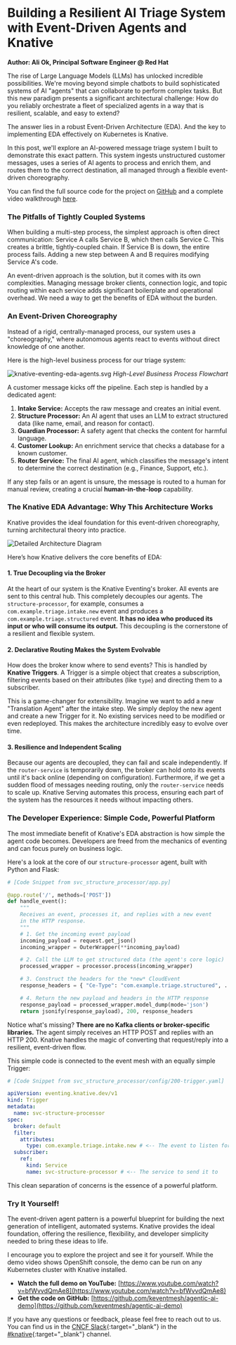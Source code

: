 # Building a Resilient AI Triage System with Event-Driven Agents and Knative

**Author: Ali Ok, Principal Software Engineer @ Red Hat**

The rise of Large Language Models (LLMs) has unlocked incredible possibilities. We're moving beyond simple chatbots to build sophisticated systems of AI "agents" that can collaborate to perform complex tasks. But this new paradigm presents a significant architectural challenge: How do you reliably orchestrate a fleet of specialized agents in a way that is resilient, scalable, and easy to extend?

The answer lies in a robust Event-Driven Architecture (EDA). And the key to implementing EDA effectively on Kubernetes is Knative.

In this post, we'll explore an AI-powered message triage system I built to demonstrate this exact pattern. This system ingests unstructured customer messages, uses a series of AI agents to process and enrich them, and routes them to the correct destination, all managed through a flexible event-driven choreography.

You can find the full source code for the project on [GitHub](https://github.com/keventmesh/agentic-ai-demo) and a complete video walkthrough [here](https://www.youtube.com/watch?v=bfWvvdQmAe8).

### The Pitfalls of Tightly Coupled Systems

When building a multi-step process, the simplest approach is often direct communication: Service A calls Service B, which then calls Service C. This creates a brittle, tightly-coupled chain. If Service B is down, the entire process fails. Adding a new step between A and B requires modifying Service A's code.

An event-driven approach is the solution, but it comes with its own complexities. Managing message broker clients, connection logic, and topic routing within each service adds significant boilerplate and operational overhead. We need a way to get the benefits of EDA without the burden.

### An Event-Driven Choreography

Instead of a rigid, centrally-managed process, our system uses a "choreography," where autonomous agents react to events without direct knowledge of one another.

Here is the high-level business process for our triage system:

![knative-eventing-eda-agents.svg](/blog/articles/images/knative-eventing-eda-agents.svg)
*High-Level Business Process Flowchart*

A customer message kicks off the pipeline. Each step is handled by a dedicated agent:

1.  **Intake Service:** Accepts the raw message and creates an initial event.
2.  **Structure Processor:** An AI agent that uses an LLM to extract structured data (like name, email, and reason for contact).
3.  **Guardian Processor:** A safety agent that checks the content for harmful language.
4.  **Customer Lookup:** An enrichment service that checks a database for a known customer.
5.  **Router Service:** The final AI agent, which classifies the message's intent to determine the correct destination (e.g., Finance, Support, etc.).

If any step fails or an agent is unsure, the message is routed to a human for manual review, creating a crucial **human-in-the-loop** capability.

### The Knative EDA Advantage: Why This Architecture Works

Knative provides the ideal foundation for this event-driven choreography, turning architectural theory into practice.

![Detailed Architecture Diagram](https://raw.githubusercontent.com/keventmesh/agentic-ai-demo/refs/heads/main/ekb.png)

Here’s how Knative delivers the core benefits of EDA:

#### 1. True Decoupling via the Broker

At the heart of our system is the Knative Eventing's broker. All events are sent to this central hub. This completely decouples our agents. The `structure-processor`, for example, consumes a `com.example.triage.intake.new` event and produces a `com.example.triage.structured` event. **It has no idea who produced its input or who will consume its output.** This decoupling is the cornerstone of a resilient and flexible system.

#### 2. Declarative Routing Makes the System Evolvable

How does the broker know where to send events? This is handled by **Knative Triggers**. A Trigger is a simple object that creates a subscription, filtering events based on their attributes (like `type`) and directing them to a subscriber.

This is a game-changer for extensibility. Imagine we want to add a new "Translation Agent" after the intake step. We simply deploy the new agent and create a new Trigger for it. No existing services need to be modified or even redeployed. This makes the architecture incredibly easy to evolve over time.

#### 3. Resilience and Independent Scaling

Because our agents are decoupled, they can fail and scale independently. If the `router-service` is temporarily down, the broker can hold onto its events until it's back online (depending on configuration). Furthermore, if we get a sudden flood of messages needing routing, only the `router-service` needs to scale up. Knative Serving automates this process, ensuring each part of the system has the resources it needs without impacting others.

### The Developer Experience: Simple Code, Powerful Platform

The most immediate benefit of Knative's EDA abstraction is how simple the agent code becomes. Developers are freed from the mechanics of eventing and can focus purely on business logic.

Here's a look at the core of our `structure-processor` agent, built with Python and Flask:

```python
# [Code Snippet from svc_structure_processor/app.py]

@app.route('/', methods=['POST'])
def handle_event():
    """
    Receives an event, processes it, and replies with a new event
    in the HTTP response.
    """
    # 1. Get the incoming event payload
    incoming_payload = request.get_json()
    incoming_wrapper = OuterWrapper(**incoming_payload)

    # 2. Call the LLM to get structured data (the agent's core logic)
    processed_wrapper = processor.process(incoming_wrapper)

    # 3. Construct the headers for the *new* CloudEvent
    response_headers = { "Ce-Type": "com.example.triage.structured", ... }

    # 4. Return the new payload and headers in the HTTP response
    response_payload = processed_wrapper.model_dump(mode='json')
    return jsonify(response_payload), 200, response_headers
```

Notice what's missing? **There are no Kafka clients or broker-specific libraries.** The agent simply receives an HTTP POST and replies with an HTTP 200. Knative handles the magic of converting that request/reply into a resilient, event-driven flow.

This simple code is connected to the event mesh with an equally simple Trigger:

```yaml
# [Code Snippet from svc_structure_processor/config/200-trigger.yaml]

apiVersion: eventing.knative.dev/v1
kind: Trigger
metadata:
  name: svc-structure-processor
spec:
  broker: default
  filter:
    attributes:
      type: com.example.triage.intake.new # <-- The event to listen for
  subscriber:
    ref:
      kind: Service
      name: svc-structure-processor # <-- The service to send it to
```

This clean separation of concerns is the essence of a powerful platform.

### Try It Yourself!

The event-driven agent pattern is a powerful blueprint for building the next generation of intelligent, automated systems. Knative provides the ideal foundation, offering the resilience, flexibility, and developer simplicity needed to bring these ideas to life.

I encourage you to explore the project and see it for yourself. While the demo video shows OpenShift console, the demo can be run on any Kubernetes cluster with Knative installed.

*   **Watch the full demo on YouTube:** [https://www.youtube.com/watch?v=bfWvvdQmAe8](https://www.youtube.com/watch?v=bfWvvdQmAe8)
*   **Get the code on GitHub:** [https://github.com/keventmesh/agentic-ai-demo](https://github.com/keventmesh/agentic-ai-demo)

If you have any questions or feedback, please feel free to reach out to us. You can find us in the [CNCF Slack](https://communityinviter.com/apps/cloud-native/cncf){:target="_blank"} in the [#knative](https://cloud-native.slack.com/archives/C04LGHDR9K7){:target="_blank"} channel.

